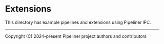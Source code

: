 # Extensions

This directory has example pipelines and extensions using Pipeliner IPC.

---

Copyright (C) 2024-present Pipeliner project authors and contributors